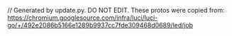 // Generated by update.py. DO NOT EDIT.
These protos were copied from:
https://chromium.googlesource.com/infra/luci/luci-go/+/492e2086b5166e1289b9937cc7fde309468d0689/led/job
